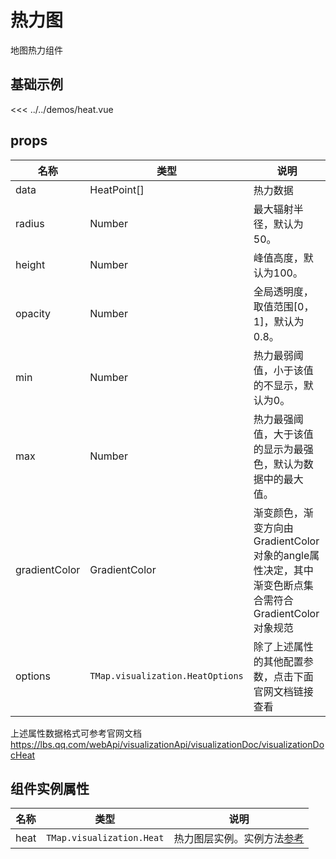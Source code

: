 # 热力图

地图热力组件


## 基础示例

<HeatDemo/>

<<< ../../demos/heat.vue

## props

| 名称            | 类型                         | 说明                                                 |
| --------------- | ---------------------------- | ---------------------------------------------------- |
| data         | HeatPoint[]                                       | 热力数据          |
| radius     | Number | 最大辐射半径，默认为50。 | 
| height | Number                        | 峰值高度，默认为100。   |
| opacity | Number                        | 全局透明度，取值范围[0，1]，默认为0.8。   |
| min | Number                        | 热力最弱阈值，小于该值的不显示，默认为0。   |
| max | Number                        | 热力最强阈值，大于该值的显示为最强色，默认为数据中的最大值。   |
| gradientColor | GradientColor | 渐变颜色，渐变方向由GradientColor对象的angle属性决定，其中渐变色断点集合需符合GradientColor对象规范   |
| options   | `TMap.visualization.HeatOptions` |  除了上述属性的其他配置参数，点击下面官网文档链接查看             

上述属性数据格式可参考官网文档 https://lbs.qq.com/webApi/visualizationApi/visualizationDoc/visualizationDocHeat

## 组件实例属性

| 名称            | 类型                         | 说明                                                 |
| --------------- | ---------------------------- | ---------------------------------------------------- |
|    heat      | `TMap.visualization.Heat` | 热力图层实例。实例方法[参考](https://lbs.qq.com/webApi/visualizationApi/visualizationDoc/visualizationDocHeat)                                         |